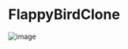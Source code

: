 # FlappyBirdClone

![image](https://user-images.githubusercontent.com/55841484/231494526-558433e6-ab1f-483a-8568-a4978dd4d6a0.png)
